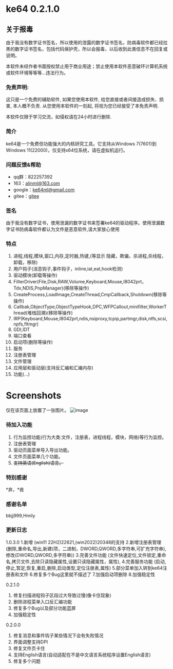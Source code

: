 # ke64 0.2.1.0

## 关于报毒
由于我没有数字证书签名，所以使用的泄露的数字证书签名，防病毒软件都已经拉黑的数字证书签名，包括代码保护壳，所以会报毒，以后收到此类信息不在回复或说明。

本软件未经作者书面授权禁止用于商业用途；禁止使用本软件恶意破环计算机系统或软件环境等等等...违法行为。

### 免责声明:
这只是一个免费的辅助软件, 如果您使用本软件, 给您直接或者间接造成损失、损害, 本人概不负责. 从您使用本软件的一刻起, 将视为您已经接受了本免责声明.

本软件仅限于学习交流，如侵权请在24小时进行删除.

### 简介

ke64是一个免费但功能强大的内核研究工具。它支持从Windows 7(7601)到Windows 11(22000)，仅支持x64位系统，请在虚拟机运行。

### 问题反馈&帮助
* qq群：822257392
* 163：alinml@163.com
* google：ke64ml@gmail.com
* gitee：[gitee](https://gitee.com/alinml/ke64)

### 签名
由于我没有数字证书，使用泄漏的数字证书来签署ke64的驱动程序。使用泄漏数字证书防病毒软件都认为文件是恶意软件,请大家放心使用


### 特点
1. 进程,线程,模块,窗口,内存,定时器,热键,(等显示 隐藏，欺骗，杀进程,杀线程，卸载，移除)
2. 用户钩子(消息钩子,事件钩子，inline,iat,eat,hook检测)
3. 驱动模块(卸载等操作)
4. FilterDriver(File,Disk,RAW,Volume,Keyboard,Mouse,I8042prt，Tdx,NDIS,PnpManager)(移除等操作)
5. CreateProcess,LoadImage,CreateThread,CmpCallback,Shutdown(移除等操作)
6. Callbak,ObjectType,ObjectTypeHook,DPC,WFPCallout,minifilter,WorkerThread(堆栈回溯)(移除等操作)
7. IRP(Keyboard,Mouse,I8042prt,ndis,nsiproxy,tcpip,partmgr,disk,ntfs,scsi,npfs,fltmgr)
8. GDI,IDT
9. 端口查看
10. 启动项(删除等操作)
11. 服务
12. 注册表管理
13. 文件管理
14. 应用层和驱动层(支持反汇编和汇编内存)
15. 功能(...)

# Screenshots
仅在该页面上放置了一张图片。
![image](https://github.com/alinml/ke64/blob/main/screenshots/process(hook).jpg)

### 待加入功能
1. 行为监控功能(行为大类:文件，注册表，进程线程，模块，网络)等行为监控。
2. 注册表管理
3. 驱动页面菜单导入导出功能。
4. 文件页面菜单几个功能。
5. ~~支持英语(English)语言。~~
### 特别感谢
*弃，*夜

### 感谢名单
bbjj999,Hmily


### 更新日志 

1.0.3.0
1.新增 (win11 22H2)22621,(win2022)20348的支持
2.新增注册表管理 (删除,重命名,导出,新建(项，二进制，DWORD,QWORD,多字符串,可扩充字符串),修改(DWORD,QWORD,多字符串))
3.完善文件功能 (文件快速定位,文件锁定,重命名,拷贝文件,去除只读隐藏属性,设置只读隐藏属性，属性),
4.完善服务功能 (启动,停止,暂定,恢复,重启,删除,启动类型,定位注册表,属性)
5.部分菜单加入转到ke64注册表和文件
6.修复多个Bug这里就不描述了
7.加强启动项删除
8.加强稳定性

0.2.1.0
1. 修复扫描进程钩子区段过大导致过慢(像卡住现象)
2. 删除进程菜单入口反汇编功能
3. 修复多个Bug以及部分功能蓝屏
4. 加强稳定性

0.2.0.0
1. 修复消息和事件钩子某些情况下会有失败情况
2. 界面调整支持DPI
3. 修复文件页卡住
4. 支持English语言(自动适配在不是中文语言系统程序设置English语言)
5. 修复多个问题

